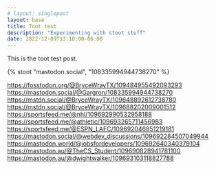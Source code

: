 ```yaml
---
# layout: singlepost
layout: base
title: Toot test
description: "Experimenting with stoot stuff"
date: 2022-12-09T13:10:00-06:00
---
```


This is the toot test post.

{% stoot "mastodon.social", "108335994944738270" %}

https://fosstodon.org/@BryceWrayTX/109484955492093293
https://mastodon.social/@Gargron/108335994944738270
https://mstdn.social/@BryceWrayTX/109648892612738780
https://mstdn.social/@BryceWrayTX/109688202009001512
https://sportsfeed.me/@nhl/109692990532958188
https://sportsfeed.me/@athletic/109693265711456983
https://sportsfeed.me/@ESPN_LAFC/109692046851219181
https://mastodon.social/@webdev_discussions/109692284507049944
https://mastodon.world/@jobsfordevelopers/109692640340379104
https://mastodon.au/@TheCS_Student/109690828941781100
https://mastodon.au/@dwightwalker/109693103118827788

